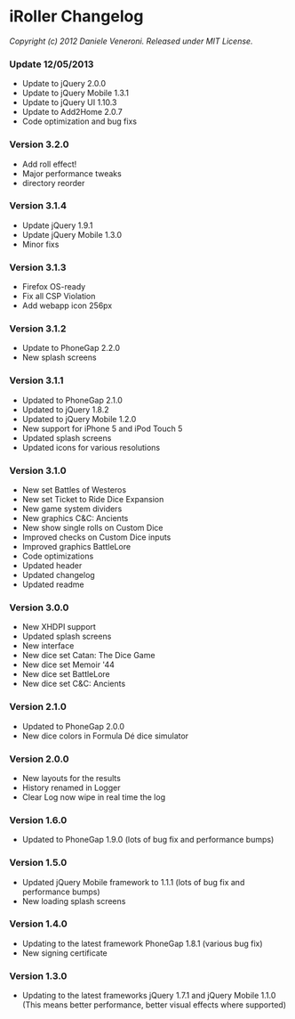 # iRoller Changelog

_Copyright (c) 2012 Daniele Veneroni. Released under MIT License._

### Update 12/05/2013

* Update to jQuery 2.0.0
* Update to jQuery Mobile 1.3.1
* Update to jQuery UI 1.10.3
* Update to Add2Home 2.0.7
* Code optimization and bug fixs

### Version 3.2.0

* Add roll effect!
* Major performance tweaks
* directory reorder

### Version 3.1.4

* Update jQuery 1.9.1
* Update jQuery Mobile 1.3.0
* Minor fixs

### Version 3.1.3

* Firefox OS-ready
* Fix all CSP Violation
* Add webapp icon 256px

### Version 3.1.2

* Update to PhoneGap 2.2.0
* New splash screens

### Version 3.1.1

* Updated to PhoneGap 2.1.0
* Updated to jQuery 1.8.2
* Updated to jQuery Mobile 1.2.0
* New support for iPhone 5 and iPod Touch 5
* Updated splash screens
* Updated icons for various resolutions

### Version 3.1.0

* New set Battles of Westeros
* New set Ticket to Ride Dice Expansion
* New game system dividers
* New graphics C&C: Ancients
* New show single rolls on Custom Dice
* Improved checks on Custom Dice inputs
* Improved graphics BattleLore
* Code optimizations
* Updated header
* Updated changelog
* Updated readme

### Version 3.0.0

* New XHDPI support
* Updated splash screens
* New interface
* New dice set Catan: The Dice Game
* New dice set Memoir '44
* New dice set BattleLore
* New dice set C&C: Ancients

### Version 2.1.0

* Updated to PhoneGap 2.0.0
* New dice colors in Formula Dé dice simulator

### Version 2.0.0

* New layouts for the results
* History renamed in Logger
* Clear Log now wipe in real time the log

### Version 1.6.0

* Updated to PhoneGap 1.9.0 (lots of bug fix and performance bumps)

### Version 1.5.0

* Updated jQuery Mobile framework to 1.1.1 (lots of bug fix and performance bumps)
* New loading splash screens

### Version 1.4.0

* Updating to the latest framework PhoneGap 1.8.1 (various bug fix)
* New signing certificate

### Version 1.3.0

* Updating to the latest frameworks jQuery 1.7.1 and jQuery Mobile 1.1.0 (This means better performance, better visual effects where supported)
